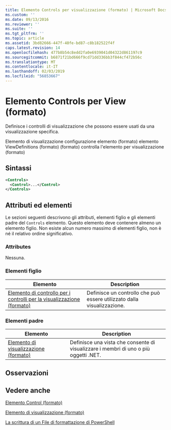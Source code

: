 ```yaml
---
title: Elemento Controls per visualizzazione (formato) | Microsoft Docs
ms.custom: ''
ms.date: 09/13/2016
ms.reviewer: ''
ms.suite: ''
ms.tgt_pltfrm: ''
ms.topic: article
ms.assetid: 3bd82666-447f-40fe-bd87-c8b182522f4f
caps.latest.revision: 14
ms.openlocfilehash: 477b8b54c8edd2fa0e6939041d04322d861197c9
ms.sourcegitcommit: b6871f21bd666f9cd71dd336bb3f844cf472b56c
ms.translationtype: MT
ms.contentlocale: it-IT
ms.lasthandoff: 02/03/2019
ms.locfileid: "56853667"
---
```

# <a name="controls-element-for-view-format"></a>Elemento Controls per View (formato)

Definisce i controlli di visualizzazione che possono essere usati da una visualizzazione specifica.

Elemento di visualizzazione configurazione elemento (formato) elemento ViewDefinitions (formato) (formato) controlla l'elemento per visualizzazione (formato)

## <a name="syntax"></a>Sintassi

```xml
<Controls>
  <Control>...</Control>
</Controls>
```

## <a name="attributes-and-elements"></a>Attributi ed elementi

Le sezioni seguenti descrivono gli attributi, elementi figlio e gli elementi padre del `Controls` elemento. Questo elemento deve contenere almeno un elemento figlio. Non esiste alcun numero massimo di elementi figlio, non è né il relativo ordine significativo.

### <a name="attributes"></a>Attributes

Nessuna.

### <a name="child-elements"></a>Elementi figlio

|Elemento|Description|
|-------------|-----------------|
|[Elemento di controllo per i controlli per la visualizzazione (formato)](./control-element-for-controls-for-view-format.md)|Definisce un controllo che può essere utilizzato dalla visualizzazione.|

### <a name="parent-elements"></a>Elementi padre

|Elemento|Description|
|-------------|-----------------|
|[Elemento di visualizzazione (formato)](./view-element-format.md)|Definisce una vista che consente di visualizzare i membri di uno o più oggetti .NET.|

## <a name="remarks"></a>Osservazioni

## <a name="see-also"></a>Vedere anche

[Elemento Control (formato)](./control-element-for-controls-for-view-format.md)

[Elemento di visualizzazione (formato)](./view-element-format.md)

[La scrittura di un File di formattazione di PowerShell](./writing-a-powershell-formatting-file.md)
